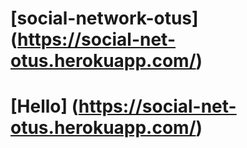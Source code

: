 # [social-network-otus] (https://social-net-otus.herokuapp.com/)
# [Hello] (https://social-net-otus.herokuapp.com/)
